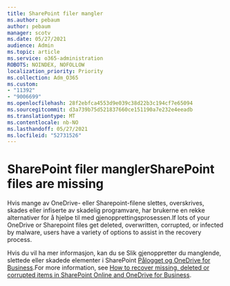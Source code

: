 ```yaml
---
title: SharePoint filer mangler
ms.author: pebaum
author: pebaum
manager: scotv
ms.date: 05/27/2021
audience: Admin
ms.topic: article
ms.service: o365-administration
ROBOTS: NOINDEX, NOFOLLOW
localization_priority: Priority
ms.collection: Adm_O365
ms.custom:
- "11392"
- "9006699"
ms.openlocfilehash: 28f2ebfca4553d9e039c38d22b3c194cf7e65094
ms.sourcegitcommit: d3a739b75d521837660ce151190a7e232e4eeadb
ms.translationtype: MT
ms.contentlocale: nb-NO
ms.lasthandoff: 05/27/2021
ms.locfileid: "52731526"
---
```

# <a name="sharepoint-files-are-missing"></a><span data-ttu-id="fc479-102">SharePoint filer mangler</span><span class="sxs-lookup"><span data-stu-id="fc479-102">SharePoint files are missing</span></span>

<span data-ttu-id="fc479-103">Hvis mange av OneDrive- eller Sharepoint-filene slettes, overskrives, skades eller infiserte av skadelig programvare, har brukerne en rekke alternativer for å hjelpe til med gjenopprettingsprosessen.</span><span class="sxs-lookup"><span data-stu-id="fc479-103">If lots of your OneDrive or Sharepoint files get deleted, overwritten, corrupted, or infected by malware, users have a variety of options to assist in the recovery process.</span></span>

<span data-ttu-id="fc479-104">Hvis du vil ha mer informasjon, kan du se Slik gjenoppretter du manglende, slettede eller skadede elementer i SharePoint [Pålogget og OneDrive for Business](https://go.microsoft.com/fwlink/?linkid=2110774).</span><span class="sxs-lookup"><span data-stu-id="fc479-104">For more information, see [How to recover missing, deleted or corrupted items in SharePoint Online and OneDrive for Business](https://go.microsoft.com/fwlink/?linkid=2110774).</span></span>
